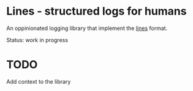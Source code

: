 Lines - structured logs for humans
==================================

An oppinionated logging library that implement the
[lines](https://github.com/zimbatm/lines) format.

Status: work in progress

TODO
====

Add context to the library

